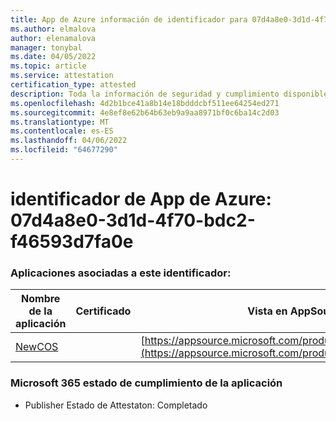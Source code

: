 ```yaml
---
title: App de Azure información de identificador para 07d4a8e0-3d1d-4f70-bdc2-f46593d7fa0e
ms.author: elmalova
author: elenamalova
manager: tonybal
ms.date: 04/05/2022
ms.topic: article
ms.service: attestation
certification_type: attested
description: Toda la información de seguridad y cumplimiento disponible para 07d4a8e0-3d1d-4f70-bdc2-f46593d7fa0e.
ms.openlocfilehash: 4d2b1bce41a8b14e18bdddcbf511ee64254ed271
ms.sourcegitcommit: 4e8ef8e62b64b63eb9a9aa8971bf0c6ba14c2d03
ms.translationtype: MT
ms.contentlocale: es-ES
ms.lasthandoff: 04/06/2022
ms.locfileid: "64677290"
---
```

# <a name="azure-app-id-07d4a8e0-3d1d-4f70-bdc2-f46593d7fa0e"></a>identificador de App de Azure: 07d4a8e0-3d1d-4f70-bdc2-f46593d7fa0e


### <a name="apps-associated-with-this-id"></a>Aplicaciones asociadas a este identificador:
| **Nombre de la aplicación** | **Certificado** | **Vista en AppSource** |
|--------------|---------------|-----------------------|
| [NewCOS](../forward/WA200001104.md) |  | [https://appsource.microsoft.com/product/office/WA200001104](https://appsource.microsoft.com/product/office/WA200001104) |

### <a name="microsoft-365-app-compliance-status"></a>Microsoft 365 estado de cumplimiento de la aplicación
- Publisher Estado de Attestaton: Completado
